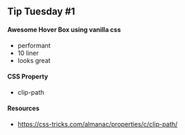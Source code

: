 ## Tip Tuesday #1

#### Awesome Hover Box using vanilla css
- performant
- 10 liner
- looks great 

#### CSS Property
- clip-path

#### Resources
- https://css-tricks.com/almanac/properties/c/clip-path/
  